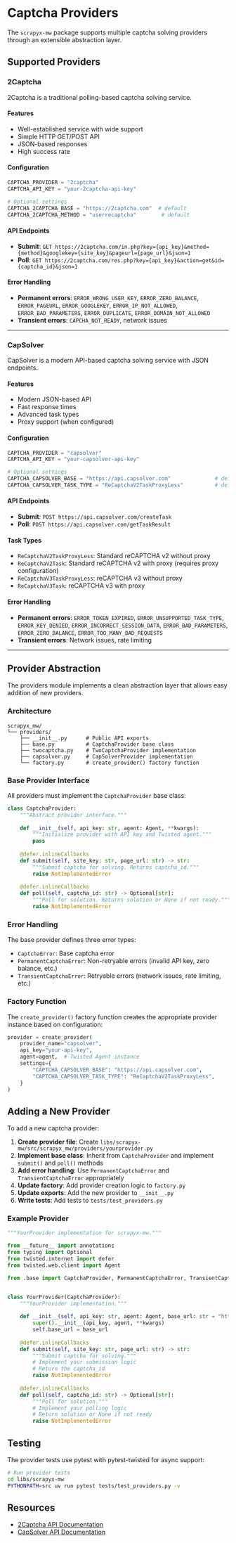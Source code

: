 # Captcha Providers

The `scrapyx-mw` package supports multiple captcha solving providers through an extensible abstraction layer.

## Supported Providers

### 2Captcha

2Captcha is a traditional polling-based captcha solving service.

#### Features
- Well-established service with wide support
- Simple HTTP GET/POST API
- JSON-based responses
- High success rate

#### Configuration

```python
CAPTCHA_PROVIDER = "2captcha"
CAPTCHA_API_KEY = "your-2captcha-api-key"

# Optional settings
CAPTCHA_2CAPTCHA_BASE = "https://2captcha.com"  # default
CAPTCHA_2CAPTCHA_METHOD = "userrecaptcha"        # default
```

#### API Endpoints

- **Submit**: `GET https://2captcha.com/in.php?key={api_key}&method={method}&googlekey={site_key}&pageurl={page_url}&json=1`
- **Poll**: `GET https://2captcha.com/res.php?key={api_key}&action=get&id={captcha_id}&json=1`

#### Error Handling

- **Permanent errors**: `ERROR_WRONG_USER_KEY`, `ERROR_ZERO_BALANCE`, `ERROR_PAGEURL`, `ERROR_GOOGLEKEY`, `ERROR_IP_NOT_ALLOWED`, `ERROR_BAD_PARAMETERS`, `ERROR_DUPLICATE`, `ERROR_DOMAIN_NOT_ALLOWED`
- **Transient errors**: `CAPCHA_NOT_READY`, network issues

---

### CapSolver

CapSolver is a modern API-based captcha solving service with JSON endpoints.

#### Features
- Modern JSON-based API
- Fast response times
- Advanced task types
- Proxy support (when configured)

#### Configuration

```python
CAPTCHA_PROVIDER = "capsolver"
CAPTCHA_API_KEY = "your-capsolver-api-key"

# Optional settings
CAPTCHA_CAPSOLVER_BASE = "https://api.capsolver.com"              # default
CAPTCHA_CAPSOLVER_TASK_TYPE = "ReCaptchaV2TaskProxyLess"          # default
```

#### API Endpoints

- **Submit**: `POST https://api.capsolver.com/createTask`
- **Poll**: `POST https://api.capsolver.com/getTaskResult`

#### Task Types

- `ReCaptchaV2TaskProxyLess`: Standard reCAPTCHA v2 without proxy
- `ReCaptchaV2Task`: Standard reCAPTCHA v2 with proxy (requires proxy configuration)
- `ReCaptchaV3TaskProxyLess`: reCAPTCHA v3 without proxy
- `ReCaptchaV3Task`: reCAPTCHA v3 with proxy

#### Error Handling

- **Permanent errors**: `ERROR_TOKEN_EXPIRED`, `ERROR_UNSUPPORTED_TASK_TYPE`, `ERROR_KEY_DENIED`, `ERROR_INCORRECT_SESSION_DATA`, `ERROR_BAD_PARAMETERS`, `ERROR_ZERO_BALANCE`, `ERROR_TOO_MANY_BAD_REQUESTS`
- **Transient errors**: Network issues, rate limiting

---

## Provider Abstraction

The providers module implements a clean abstraction layer that allows easy addition of new providers.

### Architecture

```
scrapyx_mw/
└── providers/
    ├── __init__.py      # Public API exports
    ├── base.py          # CaptchaProvider base class
    ├── twocaptcha.py    # TwoCaptchaProvider implementation
    ├── capsolver.py     # CapSolverProvider implementation
    └── factory.py       # create_provider() factory function
```

### Base Provider Interface

All providers must implement the `CaptchaProvider` base class:

```python
class CaptchaProvider:
    """Abstract provider interface."""
    
    def __init__(self, api_key: str, agent: Agent, **kwargs):
        """Initialize provider with API key and Twisted agent."""
        pass
    
    @defer.inlineCallbacks
    def submit(self, site_key: str, page_url: str) -> str:
        """Submit captcha for solving. Returns captcha_id."""
        raise NotImplementedError
    
    @defer.inlineCallbacks
    def poll(self, captcha_id: str) -> Optional[str]:
        """Poll for solution. Returns solution or None if not ready."""
        raise NotImplementedError
```

### Error Handling

The base provider defines three error types:

- `CaptchaError`: Base captcha error
- `PermanentCaptchaError`: Non-retryable errors (invalid API key, zero balance, etc.)
- `TransientCaptchaError`: Retryable errors (network issues, rate limiting, etc.)

### Factory Function

The `create_provider()` factory function creates the appropriate provider instance based on configuration:

```python
provider = create_provider(
    provider_name="capsolver",
    api_key="your-api-key",
    agent=agent,  # Twisted Agent instance
    settings={
        "CAPTCHA_CAPSOLVER_BASE": "https://api.capsolver.com",
        "CAPTCHA_CAPSOLVER_TASK_TYPE": "ReCaptchaV2TaskProxyLess",
    }
)
```

## Adding a New Provider

To add a new captcha provider:

1. **Create provider file**: Create `libs/scrapyx-mw/src/scrapyx_mw/providers/yourprovider.py`
2. **Implement base class**: Inherit from `CaptchaProvider` and implement `submit()` and `poll()` methods
3. **Add error handling**: Use `PermanentCaptchaError` and `TransientCaptchaError` appropriately
4. **Update factory**: Add provider creation logic to `factory.py`
5. **Update exports**: Add the new provider to `__init__.py`
6. **Write tests**: Add tests to `tests/test_providers.py`

### Example Provider

```python
"""YourProvider implementation for scrapyx-mw."""

from __future__ import annotations
from typing import Optional
from twisted.internet import defer
from twisted.web.client import Agent

from .base import CaptchaProvider, PermanentCaptchaError, TransientCaptchaError


class YourProvider(CaptchaProvider):
    """YourProvider implementation."""
    
    def __init__(self, api_key: str, agent: Agent, base_url: str = "https://api.yourprovider.com", **kwargs):
        super().__init__(api_key, agent, **kwargs)
        self.base_url = base_url
    
    @defer.inlineCallbacks
    def submit(self, site_key: str, page_url: str) -> str:
        """Submit captcha for solving."""
        # Implement your submission logic
        # Return the captcha_id
        raise NotImplementedError
    
    @defer.inlineCallbacks
    def poll(self, captcha_id: str) -> Optional[str]:
        """Poll for solution."""
        # Implement your polling logic
        # Return solution or None if not ready
        raise NotImplementedError
```

## Testing

The provider tests use pytest with pytest-twisted for async support:

```bash
# Run provider tests
cd libs/scrapyx-mw
PYTHONPATH=src uv run pytest tests/test_providers.py -v
```

## Resources

- [2Captcha API Documentation](https://2captcha.com/2captcha-api)
- [CapSolver API Documentation](https://docs.capsolver.com/)
